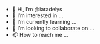 - 👋 Hi, I’m @iaradelys
- 👀 I’m interested in ...
- 🌱 I’m currently learning ...
- 💞️ I’m looking to collaborate on ...
- 📫 How to reach me ...

<!---
iaradelys/iaradelys is a ✨ special ✨ repository because its `README.md` (this file) appears on your GitHub profile.
You can click the Preview link to take a look at your changes.
--->
